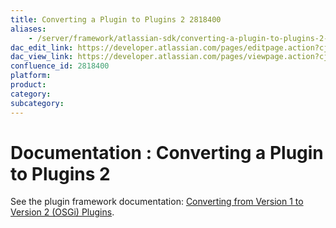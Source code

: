 ```yaml
---
title: Converting a Plugin to Plugins 2 2818400
aliases:
    - /server/framework/atlassian-sdk/converting-a-plugin-to-plugins-2-2818400.html
dac_edit_link: https://developer.atlassian.com/pages/editpage.action?cjm=wozere&pageId=2818400
dac_view_link: https://developer.atlassian.com/pages/viewpage.action?cjm=wozere&pageId=2818400
confluence_id: 2818400
platform:
product:
category:
subcategory:
---
```

# Documentation : Converting a Plugin to Plugins 2

See the plugin framework documentation: [Converting from Version 1 to Version 2 (OSGi) Plugins](/server/framework/atlassian-sdk/converting-from-version-1-to-version-2-osgi-plugins).






















































































































































































































































